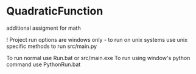 # QuadraticFunction
additional assigment for math

! Project run options are windows only - to run on unix systems use unix specific methods to run src/main.py

To run normal use Run.bat or src/main.exe
To run using window's python command use PythonRun.bat
